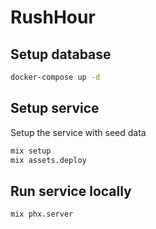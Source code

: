 # RushHour

## Setup database

```sh
docker-compose up -d
```

## Setup service

Setup the service with seed data

```sh
mix setup
mix assets.deploy
```


## Run service locally

```sh
mix phx.server
```
